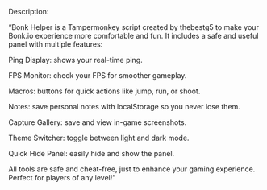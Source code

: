 Description:

“Bonk Helper is a Tampermonkey script created by thebestg5 to make your Bonk.io experience more comfortable and fun. It includes a safe and useful panel with multiple features:

Ping Display: shows your real-time ping.

FPS Monitor: check your FPS for smoother gameplay.

Macros: buttons for quick actions like jump, run, or shoot.

Notes: save personal notes with localStorage so you never lose them.

Capture Gallery: save and view in-game screenshots.

Theme Switcher: toggle between light and dark mode.

Quick Hide Panel: easily hide and show the panel.

All tools are safe and cheat-free, just to enhance your gaming experience. Perfect for players of any level!”